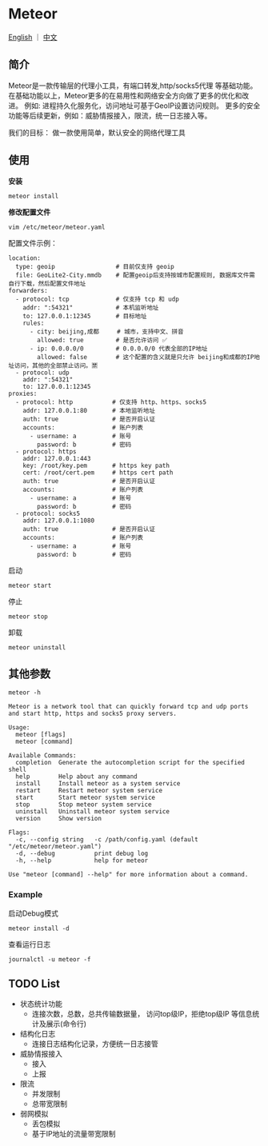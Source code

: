 # Meteor
[English](README.md)  ｜  [中文](README_zh.md)
## 简介
Meteor是一款传输层的代理小工具，有端口转发,http/socks5代理 等基础功能。
在基础功能以上，Meteor更多的在易用性和网络安全方向做了更多的优化和改进。
例如: 进程持久化服务化，访问地址可基于GeoIP设置访问规则。
更多的安全功能等后续更新，例如：威胁情报接入，限流，统一日志接入等。

我们的目标：
做一款使用简单，默认安全的网络代理工具

## 使用

**安装**
```shell
meteor install
```

**修改配置文件**

```shell
vim /etc/meteor/meteor.yaml
```

配置文件示例：
```shell
location:
  type: geoip                 # 目前仅支持 geoip
  file: GeoLite2-City.mmdb    # 配置geoip后支持按城市配置规则, 数据库文件需自行下载，然后配置文件地址
forwarders:
  - protocol: tcp             # 仅支持 tcp 和 udp
    addr: ":54321"            # 本机监听地址
    to: 127.0.0.1:12345       # 目标地址
    rules:
      - city: beijing,成都     # 城市，支持中文、拼音
        allowed: true         # 是否允许访问 ✅
      - ip: 0.0.0.0/0         # 0.0.0.0/0 代表全部的IP地址
        allowed: false        # 这个配置的含义就是只允许 beijing和成都的IP地址访问，其他的全部禁止访问。🈲
  - protocol: udp
    addr: ":54321"
    to: 127.0.0.1:12345
proxies:
  - protocol: http           # 仅支持 http、https、socks5
    addr: 127.0.0.1:80       # 本地监听地址
    auth: true               # 是否开启认证
    accounts:                # 账户列表
      - username: a          # 账号
        password: b          # 密码
  - protocol: https
    addr: 127.0.0.1:443   
    key: /root/key.pem       # https key path
    cert: /root/cert.pem     # https cert path
    auth: true               # 是否开启认证
    accounts:                # 账户列表
      - username: a          # 账号
        password: b          # 密码
  - protocol: socks5
    addr: 127.0.0.1:1080
    auth: true               # 是否开启认证
    accounts:                # 账户列表
      - username: a          # 账号
        password: b          # 密码
```

启动
```shell
meteor start
```

停止
```shell
meteor stop
```

卸载
```shell
meteor uninstall
```

## 其他参数

`meteor -h`

```shell
Meteor is a network tool that can quickly forward tcp and udp ports and start http, https and socks5 proxy servers.

Usage:
  meteor [flags]
  meteor [command]

Available Commands:
  completion  Generate the autocompletion script for the specified shell
  help        Help about any command
  install     Install meteor as a system service
  restart     Restart meteor system service
  start       Start meteor system service
  stop        Stop meteor system service
  uninstall   Uninstall meteor system service
  version     Show version

Flags:
  -c, --config string   -c /path/config.yaml (default "/etc/meteor/meteor.yaml")
  -d, --debug           print debug log
  -h, --help            help for meteor

Use "meteor [command] --help" for more information about a command.
```

### Example
启动Debug模式
```shell
meteor install -d
```
查看运行日志
```shell
journalctl -u meteor -f
```

## TODO List
- 状态统计功能
  - 连接次数，总数，总共传输数据量， 访问top级IP，拒绝top级IP 等信息统计及展示(命令行)
- 结构化日志
  - 连接日志结构化记录，方便统一日志接管
- 威胁情报接入
  - 接入
  - 上报
- 限流
  - 并发限制
  - 总带宽限制
- 弱网模拟
  - 丢包模拟
  - 基于IP地址的流量带宽限制
